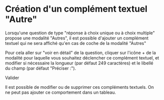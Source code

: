 # Création d'un complément textuel "Autre"

Lorsqu'une question de type "réponse à choix unique ou à choix multiple" propose une modalité "Autres", il est possible d'ajouter un complément textuel qui ne sera affiché qu'en cas de coche de la modalité "Autres"

Pour cela aller sur "voir en détail" de la question, cliquer sur l'icône + de la modalité pour laquelle vous souhaitez déclencher ce complément textuel, et modifier si nécessaire la longueur (par défaut 249 caractères) et le libellé du champ (par défaut "Préciser :").

Valider

Il est possible de modifier ou de supprimer ces compléments textuels.
On ne peut pas ajouter ce comportement dans un tableau.
